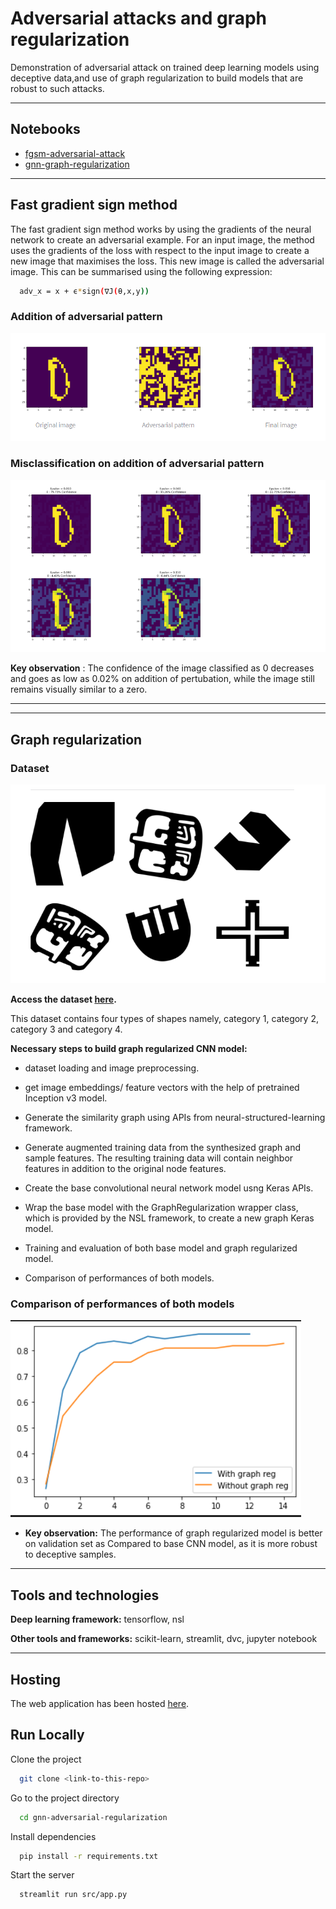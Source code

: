 
# Adversarial attacks and graph regularization

Demonstration of adversarial attack on trained deep learning models using 
deceptive data,and use of graph regularization to build models that 
are robust to such attacks.

---






##  Notebooks
* [fgsm-adversarial-attack](https://colab.research.google.com/drive/1rKE1V_7jXRgRr1r25vvTtNHRtjrOw6Ot?usp=sharing)
* [gnn-graph-regularization](https://colab.research.google.com/drive/1-kYI-APEC_X8r-goM-bIj4nbkeM-Mx-F?usp=sharing)
---

## Fast gradient sign method
The fast gradient sign method works by using the gradients of the 
neural network to create an adversarial example. For an input 
image, the method uses the gradients of the loss with respect to 
the input image to create a new image that maximises the loss. 
This new image is called the adversarial image. 
This can be summarised using the following expression:
```bash
  adv_x = x + ϵ*sign(∇J(θ,x,y))
```

### Addition of adversarial pattern

![App Screenshot](https://github.com/SharadSaha/gnn-adversarial-regularization/blob/main/src/images/grid1.png?raw=true)

### Misclassification on addition of adversarial pattern

![App Screenshot](https://github.com/SharadSaha/gnn-adversarial-regularization/blob/main/src/images/grid2.png?raw=true)

**Key observation** : The confidence of the image classified as 0 decreases and goes as low as 0.02% on addition of pertubation, while the image still remains visually similar to a zero.

****
****

## Graph regularization

### Dataset
![App Screenshot](https://github.com/SharadSaha/gnn-adversarial-regularization/blob/main/src/images/grid3.png?raw=true)

**Access the dataset [here](https://drive.google.com/drive/folders/1iF8R25augxNtgyGYo4p9Ddu0pArzGcD7?usp=sharing).**

This dataset contains four types of shapes namely, category 1, category 2, category 3 and category 4.




**Necessary steps to build graph regularized CNN model:**
* dataset loading and image preprocessing.

* get image embeddings/ feature vectors with the help of pretrained Inception v3 model.

* Generate the similarity graph using APIs from neural-structured-learning framework.

* Generate augmented training data from the synthesized graph and sample features. The resulting training data will contain neighbor features in addition to the original node features.

* Create the base convolutional neural network model usng Keras APIs.

* Wrap the base model with the GraphRegularization wrapper class, which is provided by the NSL framework, to create a new graph Keras model. 

* Training and evaluation of both base model and graph regularized model.

* Comparison of performances of both models.


### Comparison of performances of both models

![App Screenshot](https://github.com/SharadSaha/gnn-adversarial-regularization/blob/main/src/images/history.png?raw=true)
* **Key observation:** The performance of graph regularized model is better on validation set as Compared to base CNN model, as it is more robust to deceptive samples.
---

## Tools and technologies

**Deep learning framework:** tensorflow, nsl

**Other tools and frameworks:** scikit-learn, streamlit, dvc, jupyter notebook


--- 

## Hosting

The web application has been hosted [here](https://share.streamlit.io/sharadsaha/gnn-adversarial-regularization/main/src/app.py).


## Run Locally

Clone the project

```bash
  git clone <link-to-this-repo>
```

Go to the project directory

```bash
  cd gnn-adversarial-regularization
```

Install dependencies

```bash
  pip install -r requirements.txt

```

Start the server

```bash
  streamlit run src/app.py
```
